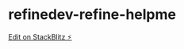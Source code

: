 # refinedev-refine-helpme

[Edit on StackBlitz ⚡️](https://stackblitz.com/edit/refinedev-refine-eeavfa)
